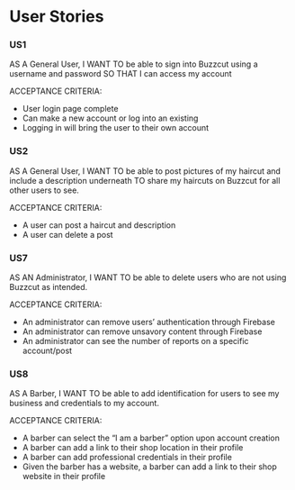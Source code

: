# User Stories

### US1
AS A General User, I WANT TO be able to sign into Buzzcut using a username and password SO THAT I can access my account

ACCEPTANCE CRITERIA: 
- User login page complete
- Can make a new account or log into an existing
- Logging in will bring the user to their own account

### US2
AS A General User, I WANT TO be able to post pictures of my haircut and include a description underneath TO share my haircuts on Buzzcut for all other users to see.

ACCEPTANCE CRITERIA: 
- A user can post a haircut and description
- A user can delete a post

### US7
AS AN Administrator, I WANT TO be able to delete users who are not using Buzzcut as intended.

ACCEPTANCE CRITERIA: 
- An administrator can remove users’ authentication through Firebase
- An administrator can remove unsavory content through Firebase
- An administrator can see the number of reports on a specific account/post

### US8
AS A Barber, I WANT TO be able to add identification for users to see my business and credentials to my account.

ACCEPTANCE CRITERIA: 
- A barber can select the “I am a barber” option upon account creation
- A barber can add a link to their shop location in their profile
- A barber can add professional credentials in their profile
- Given the barber has a website, a barber can add a link to their shop website in their profile
